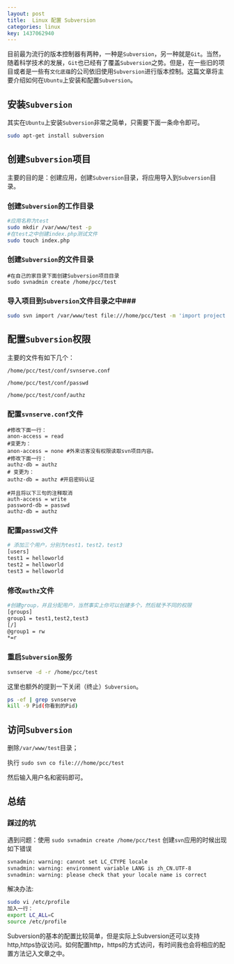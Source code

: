 ```yaml
---
layout: post
title:  Linux 配置 Subversion
categories: linux
key: 1437062940
---
```


目前最为流行的版本控制器有两种，一种是```Subversion```，另一种就是```Git```。当然，随着科学技术的发展，```Git```也已经有了覆盖```Subversion```之势。但是，在一些旧的项目或者是一些有```文化底蕴```的公司依旧使用```Subversion```进行版本控制。这篇文章将主要介绍如何在```Ubuntu```上安装和配置```Subversion```。


## 安装```Subversion``` ##

其实在```Ubuntu```上安装```Subversion```非常之简单，只需要下面一条命令即可。

```bash
sudo apt-get install subversion
```

## 创建```Subversion```项目 ##

主要的目的是：创建应用，创建```Subversion```目录，将应用导入到```Subversion```目录。

### 创建```Subversion```的工作目录 ###

```bash
#应用名称为test
sudo mkdir /var/www/test -p
#在test之中创建index.php测试文件
sudo touch index.php
```

### 创建```Subversion```的文件目录 ###

```
#在自己的家目录下面创建Subversion项目目录
sudo svnadmin create /home/pcc/test
```

### 导入项目到```Subversion```文件目录之中###

```bash
sudo svn import /var/www/test file:///home/pcc/test -m 'import project to svn'
```

## 配置```Subversion```权限 ##

主要的文件有如下几个：

```/home/pcc/test/conf/svnserve.conf```

```/home/pcc/test/conf/passwd```

```/home/pcc/test/conf/authz```

### 配置```svnserve.conf```文件 ###

```
#修改下面一行：
anon-access = read
#变更为：
anon-access = none #外来访客没有权限读取svn项目内容。
#修改下面一行：
authz-db = authz
# 变更为：
authz-db = authz #开启密码认证

#并且将以下三句的注释取消
auth-access = write
password-db = passwd
authz-db = authz
```

### 配置```passwd```文件 ###

```bash
# 添加三个用户，分别为test1，test2，test3
[users]
test1 = helloworld
test2 = helloworld
test3 = helloworld
```

### 修改```authz```文件 ###

```bash
#创建group，并且分配用户，当然事实上你可以创建多个，然后赋予不同的权限
[groups]
group1 = test1,test2,test3
[/]
@group1 = rw
*=r
```

### 重启```Subversion```服务 ###

```bash
svnserve -d -r /home/pcc/test
```

这里也额外的提到一下关闭（终止）```Subversion```。

```bash
ps -ef | grep svnserve
kill -9 Pid(你看到的Pid)
```

## 访问```Subversion``` ##

删除```/var/www/test```目录；

执行 ```sudo svn co file:///home/pcc/test```

然后输入用户名和密码即可。

## 总结 ##

### 踩过的坑 ###

遇到问题：使用  ```sudo svnadmin create /home/pcc/test```  创建```svn```应用的时候出现如下错误

```bash
svnadmin: warning: cannot set LC_CTYPE locale
svnadmin: warning: environment variable LANG is zh_CN.UTF-8
svnadmin: warning: please check that your locale name is correct
```

解决办法:

```bash
sudo vi /etc/profile
加入一行：
export LC_ALL=C
source /etc/profile
```

Subversion的基本的配置比较简单，但是实际上Subversion还可以支持http,https协议访问。如何配置http，https的方式访问，有时间我也会将相应的配置方法记入文章之中。



